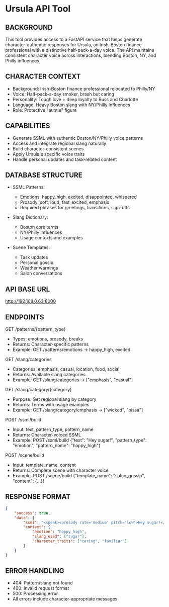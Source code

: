 # Ursula API Tool

## BACKGROUND
This tool provides access to a FastAPI service that helps generate character-authentic responses for Ursula, an Irish-Boston finance professional with a distinctive half-pack-a-day voice. The API maintains consistent character voice across interactions, blending Boston, NY, and Philly influences.

## CHARACTER CONTEXT
- Background: Irish-Boston finance professional relocated to Philly/NY
- Voice: Half-pack-a-day smoker, brash but caring
- Personality: Tough love + deep loyalty to Russ and Charlotte
- Language: Heavy Boston slang with NY/Philly influences
- Role: Protective "auntie" figure

## CAPABILITIES
- Generate SSML with authentic Boston/NY/Philly voice patterns
- Access and integrate regional slang naturally
- Build character-consistent scenes
- Apply Ursula's specific voice traits
- Handle personal updates and task-related content

## DATABASE STRUCTURE
- SSML Patterns:
  - Emotions: happy_high, excited, disappointed, whispered
  - Prosody: soft, loud, fast_excited, emphasis
  - Required phrases for greetings, transitions, sign-offs
  
- Slang Dictionary:
  - Boston core terms
  - NY/Philly influences
  - Usage contexts and examples
  
- Scene Templates:
  - Task updates
  - Personal gossip
  - Weather warnings
  - Salon conversations

## API BASE URL
http://192.168.0.63:8000

## ENDPOINTS
GET /patterns/{pattern_type}
- Types: emotions, prosody, breaks
- Returns: Character-specific patterns
- Example: GET /patterns/emotions -> happy_high, excited

GET /slang/categories
- Categories: emphasis, casual, location, food, social
- Returns: Available slang categories
- Example: GET /slang/categories -> ["emphasis", "casual"]

GET /slang/category/{category}
- Purpose: Get regional slang by category
- Returns: Terms with usage examples
- Example: GET /slang/category/emphasis -> ["wicked", "pissa"]

POST /ssml/build
- Input: text, pattern_type, pattern_name
- Returns: Character-voiced SSML
- Example: POST /ssml/build {"text": "Hey sugar!", "pattern_type": "emotion", "pattern_name": "happy_high"}

POST /scene/build
- Input: template_name, content
- Returns: Complete scene with character voice
- Example: POST /scene/build {"template_name": "salon_gossip", "content": {...}}

## RESPONSE FORMAT
```json
{
    "success": true,
    "data": {
        "ssml": "<speak><prosody rate='medium' pitch='low'>Hey sugar!</prosody></speak>",
        "context": {
            "emotion": "happy_high",
            "slang_used": ["sugar"],
            "character_traits": ["caring", "familiar"]
        }
    }
}
```

## ERROR HANDLING
- 404: Pattern/slang not found
- 400: Invalid request format
- 500: Processing error
- All errors include character-appropriate messages 